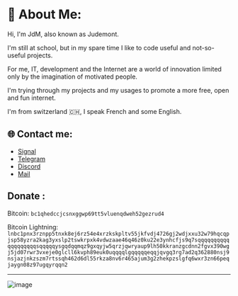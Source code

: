 # 💫 About Me:



Hi, I'm JdM, also known as Judemont.

I'm still at school, but in my spare time I like to code useful and not-so-useful projects.

For me, IT, development and the Internet are a world of innovation limited only by the imagination of motivated people.

I'm trying through my projects and my usages to promote a more free, open and fun internet. 


I'm from switzerland 🇨🇭, I speak French and some English.


## 🌐 Contact me:

- [Signal](https://signal.me/#eu/wzJyfbnckMMmu5jw+RV/qivMpQmMCKl674adHd1aQ+opeF++NaFFpIOQ3bGnMI1n)
- [Telegram](https://t.me/judemont)
- [Discord](https://discord.gg/9173)
- [Mail](mailto:julien@rmbi.ch?subject=Hello)

## Donate :
Bitcoin: `bc1qhedccjcsnxggwp69tt5vluenqdweh52gezrud4`

Bitcoin Lightning: `lnbc1pnx3rznpp5tnxk8ej6rz54e4xrzkskpltv55jkfvdj4726gj2wdjxxu32w79hqcqpjsp58yzra2kag3yxslp2tswkrpxk4vdwzaae46q46z0ku22e3ynhcfjs9q7sqqqqqqqqqqqqqqqqqqqsqqqqqysgqdqqmqz9gxqyjw5qrzjqwryaup9lh50kkranzgcdnn2fgvx390wgj5jd07rwr3vxeje0glcll6kvph89euk0uqqqqlgqqqqqeqqjqvgq3rg7ad2q362880nsj9nsjazjnkzszm7rtssqh462d6dl55rkza8nv6r465ajum3g2zhekpzslgfq6wxr3zn66peqjaygn08z97ugqyrqqn2
`





---
![image](https://github.com/judemont/judemont/assets/96385330/4d206529-e5f5-4ce7-a6b5-6c7a0fa1fa04)

